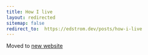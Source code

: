 ```yaml
---
title: How I live
layout: redirected
sitemap: false
redirect_to:  https://edstrom.dev/posts/how-i-live
---
```


Moved to [new website](https://edstrom.dev)
